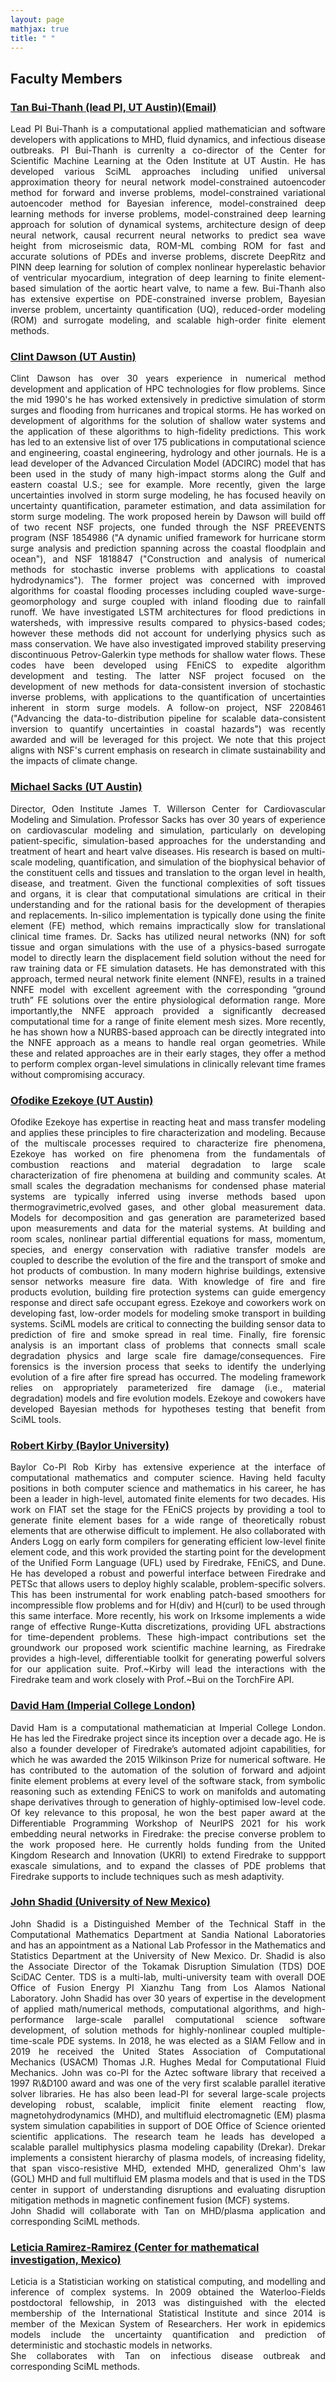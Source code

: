 ```yaml
---
layout: page
mathjax: true
title: " "
---
```


## **Faculty Members**

### [Tan Bui-Thanh (lead PI, UT Austin)](https://users.oden.utexas.edu/~tanbui/)[(Email)](mailto:tanbui@oden.utexas.edu)

<div style="text-align: justify"> Lead PI Bui-Thanh is a computational applied mathematician and software developers with applications to MHD, fluid dynamics, and infectious disease outbreaks. PI Bui-Thanh is currenlty a co-director of the Center for Scientific Machine Learning at the Oden Institute at UT Austin. He has developed various SciML approaches including unified universal approximation theory for neural network model-constrained autoencoder method for forward and inverse problems, model-constrained variational autoencoder method for Bayesian inference, model-constrained deep learning methods for inverse problems, model-constrained deep learning approach for solution of dynamical systems, architecture design of deep neural network, causal recurrent neural networks to predict sea wave height from microseismic data, ROM-ML combing ROM for fast and accurate solutions of PDEs and inverse problems, discrete DeepRitz and PINN deep learning for solution of complex nonlinear hyperelastic behavior of ventricular myocardium, integration of deep learning to finite element- based simulation of the aortic heart valve, to name a few. Bui-Thanh also has extensive expertise on PDE-constrained inverse problem, Bayesian inverse problem, uncertainty quantification (UQ), reduced-order modeling (ROM) and surrogate modeling, and scalable high-order finite element methods.</div>

### [Clint Dawson (UT Austin)](https://www.ae.utexas.edu/people/faculty/faculty-directory/dawson)

<div style="text-align: justify">Clint Dawson has over 30 years experience in numerical method development and application of HPC technologies for flow problems.  Since the mid 1990's he has worked extensively in predictive simulation of storm surges and flooding from hurricanes and tropical storms.  He has worked on development of algorithms for the solution of shallow water systems and the application of these algorithms to high-fidelity predictions.  This work has led to an extensive list of over 175 publications in computational science and engineering, coastal engineering, hydrology and other journals.  He is a lead developer of the Advanced Circulation Model (ADCIRC) model that has been used in the study of many high-impact storms along the Gulf and eastern coastal U.S.; see for example.  More recently, given the large uncertainties involved in storm surge modeling, he has focused heavily on uncertainty quantification, parameter estimation, and data assimilation for storm surge modeling.  The work proposed herein by Dawson will build off of two recent NSF projects, one funded through the NSF PREEVENTS program (NSF 1854986 ("A dynamic unified framework for hurricane storm surge analysis and prediction spanning across the coastal floodplain and ocean"), and NSF 1818847 ("Construction and analysis of numerical methods for stochastic inverse problems with applications to coastal hydrodynamics").  The former project was concerned with improved algorithms for coastal flooding processes including coupled wave-surge-geomorphology and surge coupled with inland flooding due to rainfall runoff.  We have investigated LSTM architectures for flood predictions in watersheds, with impressive results compared to physics-based codes; however these methods did not account for underlying physics such as mass conservation.  We have also investigated improved stability preserving discontinuous Petrov-Galerkin type methods for shallow water flows.  These codes have been developed using FEniCS to expedite algorithm development and testing.  The latter NSF project focused on the development of new methods for data-consistent inversion of stochastic inverse problems, with applications to the quantification of uncertainties inherent in storm surge models.  A follow-on project, NSF 2208461 ("Advancing the data-to-distribution pipeline for scalable data-consistent inversion to quantify uncertainties in coastal hazards") was recently awarded and will be leveraged for this project.  We note that this project aligns with NSF's current emphasis on research in climate sustainability and the impacts of climate change.</div>

### [Michael Sacks (UT Austin)](https://wccms.oden.utexas.edu/people.html)

<div style="text-align: justify">Director, Oden Institute James T. Willerson Center for Cardiovascular Modeling and Simulation. Professor Sacks has over 30 years of experience on cardiovascular modeling and simulation, particularly on developing patient-specific, simulation-based approaches for the understanding and treatment of heart and heart valve diseases. His research is based on multi-scale modeling, quantification, and simulation of the biophysical behavior of the constituent cells and tissues and translation to the organ level in health, disease, and treatment. Given the functional complexities of soft tissues and organs, it is clear that computational simulations are critical in their understanding and for the rational basis for the development of therapies and replacements.  In-silico implementation is typically done using the finite element (FE) method, which remains impractically slow for translational clinical time frames. Dr. Sacks has utilized neural networks (NN) for soft tissue and organ simulations with the use of a physics-based surrogate model to directly learn the displacement field solution without the need for raw training data or FE simulation datasets.  He has demonstrated with this approach, termed neural network finite element (NNFE), results in a trained NNFE model with excellent agreement with the corresponding “ground truth” FE solutions over the entire physiological deformation range. More importantly,the NNFE approach provided a significantly decreased computational time for a range of finite element mesh sizes. More recently, he has shown how a NURBS-based approach can be directly integrated into the NNFE approach as a means to handle real organ geometries.  While these and related approaches are in their early stages, they offer a method to perform complex organ-level simulations in clinically relevant time frames without compromising accuracy.</div>

### [Ofodike Ezekoye (UT Austin)](https://www.utfireresearch.com/)

<div style="text-align: justify">Ofodike Ezekoye has expertise in reacting heat and mass transfer modeling and applies these principles to fire characterization and modeling.  Because of the multiscale processes required to characterize fire phenomena, Ezekoye has worked on fire phenomena from the fundamentals of combustion reactions and material degradation to large scale characterization of fire phenomena at building and community scales.  At small scales the degradation mechanisms for condensed phase material systems are typically inferred using inverse methods based upon thermogravimetric,evolved gases, and other global measurement data. Models for decomposition and gas generation are parameterized based upon measurements and data for the material systems.  At building and room scales, nonlinear partial differential equations for mass, momentum, species, and energy conservation with radiative transfer models are coupled to describe the evolution of the fire and the transport of smoke and hot products of combustion. In many modern highrise buildings, extensive sensor networks measure fire data.  With knowledge of fire and fire products evolution, building fire protection systems can guide emergency response and direct safe occupant egress. Ezekoye and coworkers work on developing fast, low-order models for modeling smoke transport in building systems. SciML models are critical to connecting the building sensor data to prediction of fire and smoke spread in real time.  Finally, fire forensic analysis is an important class of problems that connects small scale degradation physics and large scale fire damage/consequences.  Fire forensics is the inversion process that seeks to identify the underlying evolution of a fire after fire spread has occurred.  The modeling framework relies on appropriately parameterized fire damage (i.e., material degradation) models and fire evolution models.  Ezekoye and cowokers have developed Bayesian methods for hypotheses testing that benefit from SciML tools.</div>

### [Robert Kirby (Baylor University)](https://sites.baylor.edu/robert_kirby/)

<div style="text-align: justify">Baylor Co-PI Rob Kirby has extensive experience at the interface of computational mathematics and computer science.  Having held faculty positions in both computer science and mathematics in his career, he has been a leader in high-level, automated finite elements for two decades. His work on FIAT set the stage for the FEniCS projects by providing a tool to generate finite element bases for a wide range of theoretically robust elements that are otherwise difficult to implement.  He also collaborated with Anders Logg on early form compilers for generating efficient low-level finite element code, and this work provided the starting point for the development of the Unified Form Language (UFL) used by Firedrake, FEniCS, and Dune. He has developed a robust and powerful interface between Firedrake and PETSc that allows users to deploy highly scalable, problem-specific solvers. This has been instrumental for work enabling patch-based smoothers for incompressible flow problems and for H(div) and H(curl) to be used through this same interface. More recently, his work on Irksome implements a wide range of effective Runge-Kutta discretizations, providing UFL abstractions for time-dependent problems. These high-impact contributions set the groundwork our proposed work scientific machine learning, as Firedrake provides a high-level, differentiable toolkit for generating powerful solvers for our application suite.  Prof.~Kirby will lead the interactions with the Firedrake team and work closely with Prof.~Bui on the TorchFire API.</div>

### [David Ham (Imperial College London)](https://www.imperial.ac.uk/people/david.ham)

<div style="text-align: justify">David Ham is a computational mathematician at Imperial College London. He has led the Firedrake project since its inception over a decade ago. He is also a founder developer of Firedrake’s automated adjoint capabilities, for which he was awarded the 2015 Wilkinson Prize for numerical software. He has contributed to the automation of the solution of forward and adjoint finite element problems at every level of the software stack, from symbolic reasoning such as extending FEniCS to work on manifolds and automating shape derivatives through to generation of highly-optimised low-level code. Of key relevance to this proposal, he won the best paper award at the Differentiable Programming Workshop of NeurIPS 2021 for his work embedding neural networks in Firedrake: the precise converse problem to the work proposed here. He currently holds funding from the United Kingdom Research and Innovation (UKRI) to extend Firedrake to suppport exascale simulations, and to expand the classes of PDE problems that Firedrake supports to include techniques such as mesh adaptivity.</div>

### [John Shadid (University of New Mexico)](https://www.sandia.gov/ccr/staff/john-n-shadid/)

<div style="text-align: justify">John Shadid is a Distinguished Member of the Technical Staff in the Computational Mathematics Department at Sandia National Laboratories and has an appointment as a National Lab Professor in the Mathematics and Statistics Department at the University of New Mexico. Dr. Shadid is also the Associate Director of the Tokamak Disruption Simulation (TDS) DOE SciDAC Center. TDS is a multi-lab, multi-university team with overall DOE Office of Fusion Energy PI Xianzhu Tang from Los Alamos National Laboratory. John Shadid has over 30 years of expertise in the development of applied math/numerical methods, computational algorithms, and high-performance large-scale parallel computational science software development, of solution methods for highly-nonlinear coupled multiple-time-scale PDE systems. In 2018, he was elected as a SIAM Fellow and in 2019 he received the United States Association of Computational Mechanics (USACM) Thomas J.R. Hughes Medal for Computational Fluid Mechanics. John was co-PI for the Aztec software library that received a 1997 R\&D100 award and was one of the very first scalable parallel iterative solver libraries. He has also been lead-PI for several large-scale projects developing robust, scalable, implicit finite element reacting flow, magnetohydrodynamics (MHD), and multifluid electromagnetic (EM) plasma system simulation capabilities in support of DOE Office of Science oriented scientific applications. The research team he leads has developed a scalable parallel multiphysics plasma modeling capability (Drekar). Drekar implements a consistent hierarchy of plasma models, of increasing fidelity, that span visco-resistive MHD, extended MHD, generalized Ohm's law (GOL) MHD and full multifluid EM plasma models and that is used in the TDS center in support of understanding disruptions and evaluating disruption mitigation methods in magnetic confinement fusion (MCF) systems.</div>

<div style="text-align: justify">John Shadid will collaborate with Tan on MHD/plasma application and corresponding SciML methods.</div>

### [Leticia Ramirez-Ramirez (Center for mathematical investigation, Mexico)](https://www.math.uwaterloo.ca/~llramire/CVNov09.pdf)

<div style="text-align: justify">Leticia is a Statistician working on statistical computing, and modelling and inference of complex systems. In 2009 obtained the Waterloo-Fields postdoctoral fellowship, in 2013 was distinguished with the elected membership of the International Statistical Institute and since 2014 is member of the Mexican System of Researchers. Her work in epidemics models include the uncertainty quantification and prediction of deterministic and stochastic models in networks.</div>

<div style="text-align: justify">She collaborates with Tan on infectious disease outbreak and corresponding SciML methods.</div>
